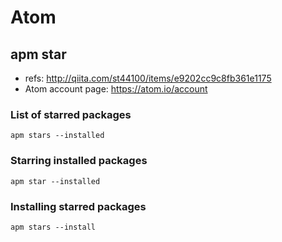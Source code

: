 # Atom

## apm star

- refs: http://qiita.com/st44100/items/e9202cc9c8fb361e1175
- Atom account page: https://atom.io/account

### List of starred packages

```
apm stars --installed
```

### Starring installed packages

```
apm star --installed
```

### Installing starred packages

```
apm stars --install
```
